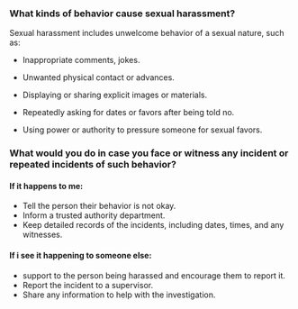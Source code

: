 ### What kinds of behavior cause sexual harassment?

Sexual harassment includes unwelcome behavior of a sexual nature, such as:

- Inappropriate comments, jokes.

- Unwanted physical contact or advances.

- Displaying or sharing explicit images or materials.

- Repeatedly asking for dates or favors after being told no.

- Using power or authority to pressure someone for sexual favors.

### What would you do in case you face or witness any incident or repeated incidents of such behavior?

#### If it happens to me:

- Tell the person their behavior is not okay.
- Inform a trusted authority department.
- Keep detailed records of the incidents, including dates, times, and any witnesses.

#### If i see it happening to someone else:

- support to the person being harassed and encourage them to report it.
- Report the incident to a supervisor.
- Share any information to help with the investigation.
